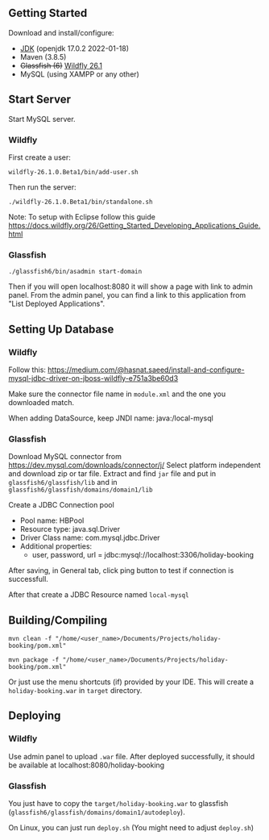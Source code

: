 ## Getting Started

Download and install/configure:

- [JDK](https://openjdk.java.net/install/) (openjdk 17.0.2 2022-01-18)
- Maven (3.8.5)
- ~~Glassfish (6)~~ [Wildfly 26.1](https://www.wildfly.org/downloads/)
- MySQL (using XAMPP or any other)

## Start Server

Start MySQL server.

### Wildfly

First create a user:

`wildfly-26.1.0.Beta1/bin/add-user.sh`

Then run the server:

`./wildfly-26.1.0.Beta1/bin/standalone.sh`

Note: To setup with Eclipse follow this guide https://docs.wildfly.org/26/Getting_Started_Developing_Applications_Guide.html

### Glassfish

`./glassfish6/bin/asadmin start-domain`

Then if you will open localhost:8080 it will show a page with link to admin panel. From the admin panel, you can find a link to this application from "List Deployed Applications".


## Setting Up Database

### Wildfly

Follow this: https://medium.com/@hasnat.saeed/install-and-configure-mysql-jdbc-driver-on-jboss-wildfly-e751a3be60d3

Make sure the connector file name in `module.xml` and the one you downloaded match.

When adding DataSource, keep JNDI name: java:/local-mysql

### Glassfish
Download MySQL connector from https://dev.mysql.com/downloads/connector/j/
Select platform independent and download zip or tar file. Extract and find `jar` file and put in `glassfish6/glassfish/lib` and in `glassfish6/glassfish/domains/domain1/lib`

Create a JDBC Connection pool
 - Pool name: HBPool
 - Resource type: java.sql.Driver
 - Driver Class name: com.mysql.jdbc.Driver
 - Additional properties:
   - user, password, url = jdbc:mysql://localhost:3306/holiday-booking

After saving, in General tab, click ping button to test if connection is successfull.

After that create a JDBC Resource named `local-mysql`

## Building/Compiling

`mvn clean -f "/home/<user_name>/Documents/Projects/holiday-booking/pom.xml"`

`mvn package -f "/home/<user_name>/Documents/Projects/holiday-booking/pom.xml"`

Or just use the menu shortcuts (if) provided by your IDE. This will create a `holiday-booking.war` in `target` directory.

## Deploying

### Wildfly

Use admin panel to upload `.war` file. After deployed successfully, it should be available at localhost:8080/holiday-booking

### Glassfish
You just have to copy the `target/holiday-booking.war` to glassfish (`glassfish6/glassfish/domains/domain1/autodeploy`).

On Linux, you can just run `deploy.sh` (You might need to adjust `deploy.sh`)